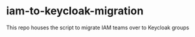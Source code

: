 # iam-to-keycloak-migration
This repo houses the script to migrate IAM teams over to Keycloak groups
